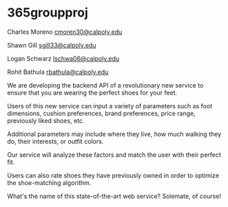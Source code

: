# 365groupproj

Charles Moreno 
cmoren30@calpoly.edu

Shawn Gill
sgill33@calpoly.edu

Logan Schwarz 
lschwa06@calpoly.edu

Rohit Bathula
rbathula@calpoly.edu


We are developing the backend API of a revolutionary new service to ensure that you are wearing the perfect shoes for your feet.

Users of this new service can input a variety of parameters such as foot dimensions, cushion preferences, brand preferences, price range, previously liked shoes, etc.

Additional parameters may include where they live, how much walking they do, their interests, or outfit colors. 

Our service will analyze these factors and match the user with their perfect fit.

Users can also rate shoes they have previously owned in order to optimize the shoe-matching algorithm.

What's the name of this state-of-the-art web service? Solemate, of course!
